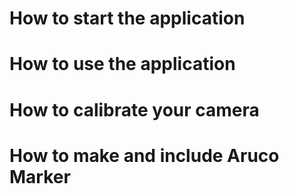 # How to start the application

# How to use the application

# How to calibrate your camera

# How to make and include Aruco Marker
